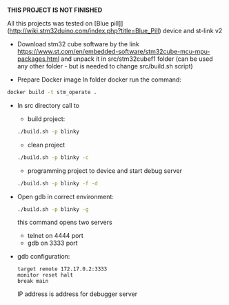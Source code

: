 **THIS PROJECT IS NOT FINISHED**

All this projects was tested on [Blue pill]](http://wiki.stm32duino.com/index.php?title=Blue_Pill) device and st-link v2

- Download stm32 cube software by the link https://www.st.com/en/embedded-software/stm32cube-mcu-mpu-packages.html and unpack it in src/stm32cubef1 folder (can be used any other folder - but is needed to change src/build.sh script)

- Prepare Docker image
In folder docker run the command:
```bash
docker build -t stm_operate .  
```
- In src directory call to
  * build project:
  ```bash
  ./build.sh -p blinky
  ```
  * clean project
  ```bash
  ./build.sh -p blinky -c
  ```
  * programming project to device and start debug server
  ```bash
  ./build.sh -p blinky -f -d
  ```
- Open gdb in correct environment:
  ```bash
  ./build.sh -p blinky -g
  ```
  this command opens two servers
  * telnet on 4444 port
  * gdb on 3333 port

- gdb configuration:
  ```
  target remote 172.17.0.2:3333
  monitor reset halt
  break main
  ```
  IP address is address for debugger server
